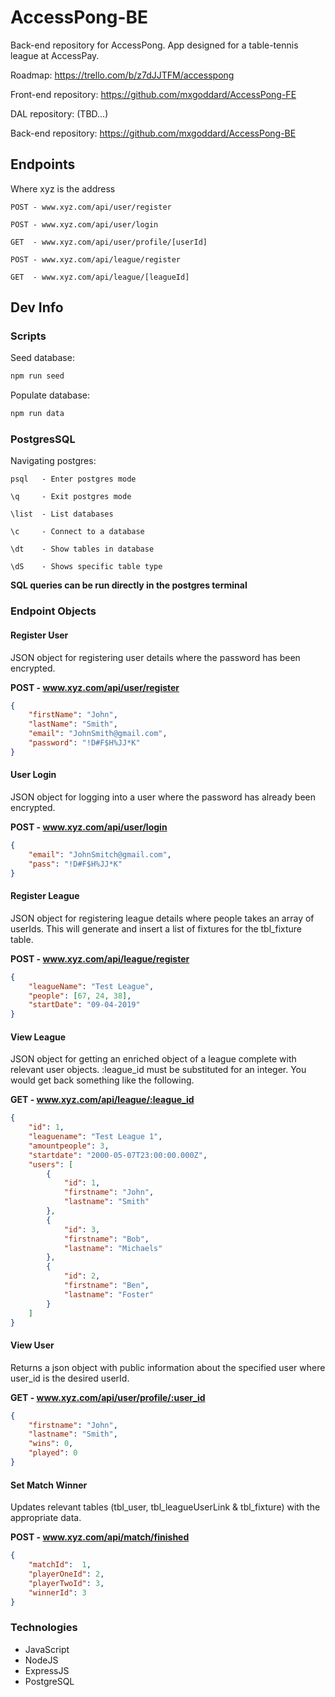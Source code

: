 # AccessPong-BE

Back-end repository for AccessPong. App designed for a table-tennis league at AccessPay.

Roadmap: https://trello.com/b/z7dJJTFM/accesspong

Front-end repository: https://github.com/mxgoddard/AccessPong-FE

DAL repository: (TBD...)

Back-end repository: https://github.com/mxgoddard/AccessPong-BE

## Endpoints

Where xyz is the address

```
POST - www.xyz.com/api/user/register

POST - www.xyz.com/api/user/login

GET  - www.xyz.com/api/user/profile/[userId]

POST - www.xyz.com/api/league/register

GET  - www.xyz.com/api/league/[leagueId]

```

## Dev Info

### Scripts

Seed database:

```js
npm run seed
```

Populate database:

```js
npm run data
```


### PostgresSQL

Navigating postgres:

```
psql   - Enter postgres mode

\q     - Exit postgres mode

\list  - List databases

\c     - Connect to a database

\dt    - Show tables in database

\dS    - Shows specific table type
```

**SQL queries can be run directly in the postgres terminal**


### Endpoint Objects

#### Register User

JSON object for registering user details where the password has been encrypted.

**POST - www.xyz.com/api/user/register**

```json
{
	"firstName": "John",
	"lastName": "Smith",
	"email": "JohnSmith@gmail.com",
	"password": "!D#F$H%JJ*K"
}
```


#### User Login

JSON object for logging into a user where the password has already been encrypted.

**POST - www.xyz.com/api/user/login**

```json
{
	"email": "JohnSmitch@gmail.com",
	"pass": "!D#F$H%JJ*K"
}
```


#### Register League

JSON object for registering league details where people takes an array of userIds. This will generate and insert a list of fixtures for the tbl_fixture table.

**POST - www.xyz.com/api/league/register**

```json
{
	"leagueName": "Test League",
	"people": [67, 24, 38],
	"startDate": "09-04-2019"
}
```


#### View League

JSON object for getting an enriched object of a league complete with relevant user objects. :league_id must be substituted for an integer. You would get back something like the following.

**GET - www.xyz.com/api/league/:league_id**

```json
{
    "id": 1,
    "leaguename": "Test League 1",
    "amountpeople": 3,
    "startdate": "2000-05-07T23:00:00.000Z",
    "users": [
        {
            "id": 1,
            "firstname": "John",
            "lastname": "Smith"
        },
        {
            "id": 3,
            "firstname": "Bob",
            "lastname": "Michaels"
        },
        {
            "id": 2,
            "firstname": "Ben",
            "lastname": "Foster"
        }
    ]
}
```


#### View User

Returns a json object with public information about the specified user where user_id is the desired userId.

**GET - www.xyz.com/api/user/profile/:user_id**

```json
{
    "firstname": "John",
    "lastname": "Smith",
    "wins": 0,
    "played": 0
}
```


#### Set Match Winner

Updates relevant tables (tbl_user, tbl_leagueUserLink & tbl_fixture) with the appropriate data.

**POST - www.xyz.com/api/match/finished**

```json
{
	"matchId": 	1,
	"playerOneId": 2,
	"playerTwoId": 3,
	"winnerId": 3
}
```

### Technologies

* JavaScript
* NodeJS
* ExpressJS
* PostgreSQL